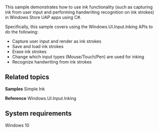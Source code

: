 This sample demonstrates how to use ink functionality (such as capturing ink from user input and performing handwriting recognition on ink strokes) in Windows Store UAP apps using C#.

Specifically, this sample covers using the Windows.UI.Input.Inking APIs to do the following:
-	Capture user input and render as ink strokes
-	Save and load ink strokes 
-	Erase ink strokes 
-	Change which input types (Mouse/Touch/Pen) are used for inking 
-	Recognize handwriting from ink strokes 
 
Related topics
--------------

**Samples**
Simple Ink

**Reference**
Windows.UI.Input.Inking

System requirements
-----------------------------
<!-- Need to define section -->
Windows 10
